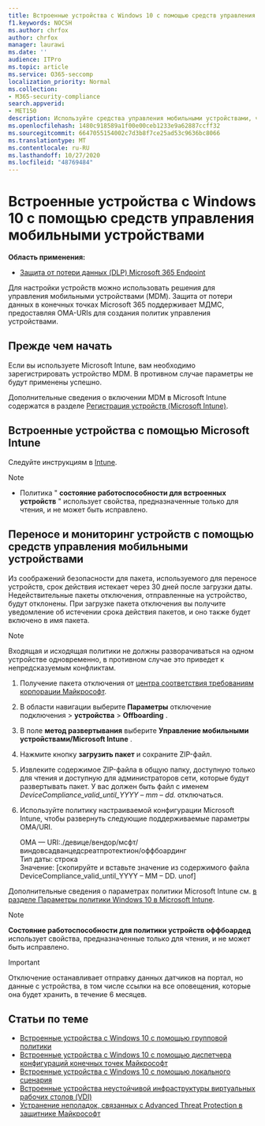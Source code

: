 ```yaml
---
title: Встроенные устройства с Windows 10 с помощью средств управления мобильными устройствами
f1.keywords: NOCSH
ms.author: chrfox
author: chrfox
manager: laurawi
ms.date: ''
audience: ITPro
ms.topic: article
ms.service: O365-seccomp
localization_priority: Normal
ms.collection:
- M365-security-compliance
search.appverid:
- MET150
description: Используйте средства управления мобильными устройствами, чтобы развернуть пакет конфигурации на устройствах, чтобы они были подключены к службе.
ms.openlocfilehash: 1480c918589a1f00e00ceb1233e9a62887ccff32
ms.sourcegitcommit: 6647055154002c7d3b8f7ce25ad53c9636bc8066
ms.translationtype: MT
ms.contentlocale: ru-RU
ms.lasthandoff: 10/27/2020
ms.locfileid: "48769484"
---
```

# <a name="onboard-windows-10-devices-using-mobile-device-management-tools"></a>Встроенные устройства с Windows 10 с помощью средств управления мобильными устройствами

**Область применения:**

- [Защита от потери данных (DLP) Microsoft 365 Endpoint](/microsoft-365/compliance/endpoint-dlp-learn-about)

Для настройки устройств можно использовать решения для управления мобильными устройствами (MDM). Защита от потери данных в конечных точках Microsoft 365 поддерживает МДМС, предоставляя OMA-URIs для создания политик управления устройствами.


## <a name="before-you-begin"></a>Прежде чем начать
Если вы используете Microsoft Intune, вам необходимо зарегистрировать устройство MDM. В противном случае параметры не будут применены успешно. 

Дополнительные сведения о включении MDM в Microsoft Intune содержатся в разделе [Регистрация устройств (Microsoft Intune)](https://docs.microsoft.com/mem/intune/enrollment/device-enrollment).

## <a name="onboard-devices-using-microsoft-intune"></a>Встроенные устройства с помощью Microsoft Intune

Следуйте инструкциям в [Intune](https://docs.microsoft.com/intune/advanced-threat-protection).

> [!NOTE]
> - Политика " **состояние работоспособности для встроенных устройств** " использует свойства, предназначенные только для чтения, и не может быть исправлено.

## <a name="offboard-and-monitor-devices-using-mobile-device-management-tools"></a>Переносе и мониторинг устройств с помощью средств управления мобильными устройствами

Из соображений безопасности для пакета, используемого для переносе устройств, срок действия истекает через 30 дней после загрузки даты. Недействительные пакеты отключения, отправленные на устройство, будут отклонены. При загрузке пакета отключения вы получите уведомление об истечении срока действия пакетов, и оно также будет включено в имя пакета.

> [!NOTE]
> Входящая и исходящая политики не должны разворачиваться на одном устройстве одновременно, в противном случае это приведет к непредсказуемым конфликтам.

1. Получение пакета отключения от [центра соответствия требованиям корпорации Майкрософт](https://compliance.microsoft.com/).

2. В области навигации выберите **Параметры** отключение подключения  >  **устройства**  >  **Offboarding** .

3. В поле **метод развертывания** выберите **Управление мобильными устройствами/Microsoft Intune** .
    
4. Нажмите кнопку **загрузить пакет** и сохраните ZIP-файл.

5. Извлеките содержимое ZIP-файла в общую папку, доступную только для чтения и доступную для администраторов сети, которые будут развертывать пакет. У вас должен быть файл с именем *DeviceCompliance_valid_until_YYYY – mm – dd.* отключаться.

6. Используйте политику настраиваемой конфигурации Microsoft Intune, чтобы развернуть следующие поддерживаемые параметры OMA/URI.

      OMA — URI:./девице/вендор/мсфт/виндовсадванцедсреатпротектион/оффбоардинг      
      Тип даты: строка      
      Значение: [скопируйте и вставьте значение из содержимого файла DeviceCompliance_valid_until_YYYY – MM – DD. unof]

Дополнительные сведения о параметрах политики Microsoft Intune см. [в разделе Параметры политики Windows 10 в Microsoft Intune](https://docs.microsoft.com/intune/deploy-use/windows-10-policy-settings-in-microsoft-intune).

> [!NOTE]
> **Состояние работоспособности для политики устройств оффбоардед** использует свойства, предназначенные только для чтения, и не может быть исправлено.

> [!IMPORTANT]
> Отключение останавливает отправку данных датчиков на портал, но данные с устройства, в том числе ссылки на все оповещения, которые она будет хранить, в течение 6 месяцев.

## <a name="related-topics"></a>Статьи по теме
- [Встроенные устройства с Windows 10 с помощью групповой политики](dlp-configure-endpoints-gp.md)
- [Встроенные устройства с Windows 10 с помощью диспетчера конфигураций конечных точек Майкрософт](dlp-configure-endpoints-sccm.md)
- [Встроенные устройства с Windows 10 с помощью локального сценария](dlp-configure-endpoints-script.md)
- [Встроенные устройства неустойчивой инфраструктуры виртуальных рабочих столов (VDI)](dlp-configure-endpoints-vdi.md)
- [Устранение неполадок, связанных с Advanced Threat Protection в защитнике Майкрософт](https://docs.microsoft.com/windows/security/threat-protection/microsoft-defender-atp/troubleshoot-onboarding)
